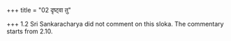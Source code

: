 +++
title = "02 दृष्ट्वा तु"

+++
1.2 Sri Sankaracharya did not comment on this sloka. The commentary
starts from 2.10.  
  
